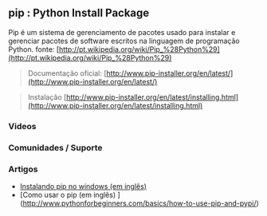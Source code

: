 ## pip : Python Install Package

Pip é um sistema de gerenciamento de pacotes usado para instalar e gerenciar pacotes de software escritos na linguagem de programação Python.
fonte: [http://pt.wikipedia.org/wiki/Pip_%28Python%29](http://pt.wikipedia.org/wiki/Pip_%28Python%29)

> Documentação oficial: [http://www.pip-installer.org/en/latest/](http://www.pip-installer.org/en/latest/)

> Instalação [http://www.pip-installer.org/en/latest/installing.html](http://www.pip-installer.org/en/latest/installing.html)

### Videos

### Comunidades / Suporte

### Artigos

* [Instalando pip no windows (em inglês) ](http://docs.python-guide.org/en/latest/starting/install/win/)
* [Como usar o pip (em inglês) ] (http://www.pythonforbeginners.com/basics/how-to-use-pip-and-pypi/)
